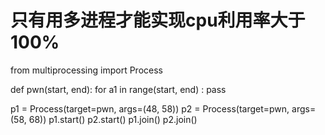 # 只有用多进程才能实现cpu利用率大于100%
from multiprocessing import Process

def pwn(start, end):
  for a1 in range(start, end) :
    pass

p1 = Process(target=pwn, args=(48, 58))
p2 = Process(target=pwn, args=(58, 68))
p1.start()
p2.start()
p1.join()
p2.join()